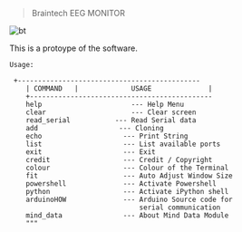 >Braintech EEG MONITOR

![bt](https://user-images.githubusercontent.com/44691957/65367340-79ce9c00-dc62-11e9-80e8-095d77ac0202.jpg)

This is a protoype of the software. 

```
Usage:

 +---------------------------------------------
    | COMMAND   |             USAGE              |
    +--------------------------------------------- 
    help                      --- Help Menu
    clear                     --- Clear screen
    read_serial           --- Read Serial data
    add                    --- Cloning
    echo                    --- Print String
    list                    --- List available ports
    exit                    --- Exit
    credit                  --- Credit / Copyright
    colour                  --- Colour of the Terminal
    fit                     --- Auto Adjust Window Size
    powershell              --- Activate Powershell
    python                  --- Activate iPython shell
    arduinoHOW              --- Arduino Source code for
                                serial communication
    mind_data               --- About Mind Data Module
    """
